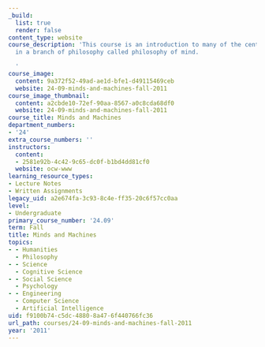 ```yaml
---
_build:
  list: true
  render: false
content_type: website
course_description: 'This course is an introduction to many of the central issues
  in a branch of philosophy called philosophy of mind.

  '
course_image:
  content: 9a372f52-49ad-ae1d-bfe1-d49115469ceb
  website: 24-09-minds-and-machines-fall-2011
course_image_thumbnail:
  content: a2cbde10-72ef-90aa-8567-a0c8cda68df0
  website: 24-09-minds-and-machines-fall-2011
course_title: Minds and Machines
department_numbers:
- '24'
extra_course_numbers: ''
instructors:
  content:
  - 2581e92b-4c42-9c65-dc0f-b1bd4dd81cf0
  website: ocw-www
learning_resource_types:
- Lecture Notes
- Written Assignments
legacy_uid: a2e674fa-3c93-8c4e-ff35-20c6f57cc0aa
level:
- Undergraduate
primary_course_number: '24.09'
term: Fall
title: Minds and Machines
topics:
- - Humanities
  - Philosophy
- - Science
  - Cognitive Science
- - Social Science
  - Psychology
- - Engineering
  - Computer Science
  - Artificial Intelligence
uid: f9100b74-c5dc-4880-8a47-6f440766fc36
url_path: courses/24-09-minds-and-machines-fall-2011
year: '2011'
---
```

